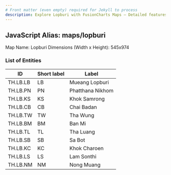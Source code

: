 ```yaml
---
# Front matter (even empty) required for Jekyll to process
description: Explore Lopburi with FusionCharts Maps – Detailed features for seamless integration. Try now & enhance your data visualization today! 
---
```


## JavaScript Alias: maps/lopburi

Map Name: Lopburi
Dimensions (Width x Height): 545x974

### List of Entities

| ID       | Short label | Label            |
| -------- | ----------- | ---------------- |
| TH.LB.LB | LB          | Mueang Lopburi   |
| TH.LB.PN | PN          | Phatthana Nikhom |
| TH.LB.KS | KS          | Khok Samrong     |
| TH.LB.CB | CB          | Chai Badan       |
| TH.LB.TW | TW          | Tha Wung         |
| TH.LB.BM | BM          | Ban Mi           |
| TH.LB.TL | TL          | Tha Luang        |
| TH.LB.SB | SB          | Sa Bot           |
| TH.LB.KC | KC          | Khok Charoen     |
| TH.LB.LS | LS          | Lam Sonthi       |
| TH.LB.NM | NM          | Nong Muang       |
